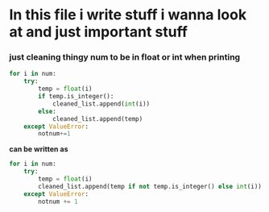 # In this file i write stuff i wanna look at and just important stuff


### just cleaning thingy num to be in float or int when printing
```py
for i in num:
    try:
        temp = float(i)
        if temp.is_integer():
            cleaned_list.append(int(i))
        else:
            cleaned_list.append(temp)
    except ValueError:
        notnum+=1
```
**can be written as**
```py
for i in num:
    try:
        temp = float(i)
        cleaned_list.append(temp if not temp.is_integer() else int(i))
    except ValueError:
        notnum += 1
```